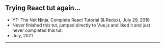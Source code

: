 ## Trying React tut again...
  * YT: The Net Ninja, Complete React Tutorial (& Redux), July 29, 2018
  * Never finished this tut, jumped directly to Vue.js and liked it and just never completed this tut.
  * July, 2021
---



